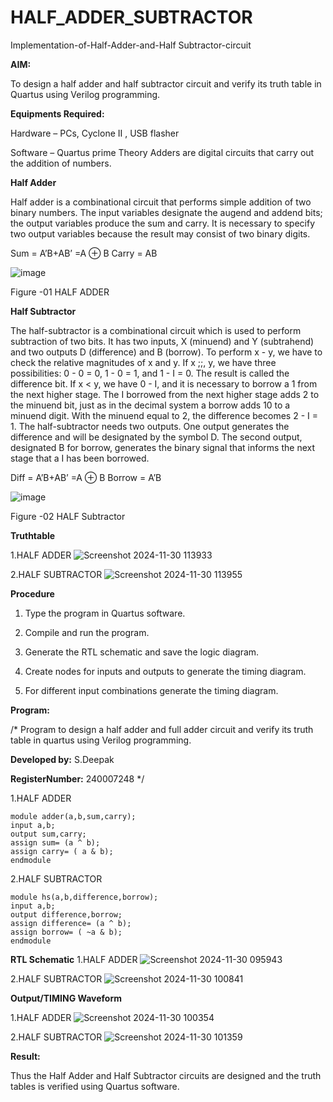 # HALF_ADDER_SUBTRACTOR

Implementation-of-Half-Adder-and-Half Subtractor-circuit

**AIM:**

To design a half adder and half subtractor circuit and verify its truth table in Quartus using Verilog programming.

**Equipments Required:**

Hardware – PCs, Cyclone II , USB flasher 

Software – Quartus prime Theory Adders are digital circuits that carry out the addition of numbers.

**Half Adder**

Half adder is a combinational circuit that performs simple addition of two binary numbers. The input variables designate the augend and addend bits; the output variables produce the sum and carry. It is necessary to specify two output variables because the result may consist of two binary digits.

Sum = A’B+AB’ =A ⊕ B Carry = AB

![image](https://github.com/naavaneetha/HALF_ADDER_SUBTRACTOR/assets/154305477/bd4a0b2c-cdbc-4184-ab08-81578f121e1f)

Figure -01 HALF ADDER

**Half Subtractor**

The half-subtractor is a combinational circuit which is used to perform subtraction of two bits. It has two inputs, X (minuend) and Y (subtrahend) and two outputs D (difference) and B (borrow). To perform x - y, we have to check the relative magnitudes of x and y. If x ;;, y, we have three possibilities: 0 - 0 = 0, 1 - 0 = 1, and 1 - I = 0. The result is called the difference bit. If x < y, we have 0 - I, and it is necessary to borrow a 1 from the next higher stage. The I borrowed from the next higher stage adds 2 to the minuend bit, just as in the decimal system a borrow adds 10 to a minuend digit. With the minuend equal to 2, the difference becomes 2 - I = 1. The half-subtractor needs two outputs. One output generates the difference and will be designated by the symbol D. The second output, designated B for borrow, generates the binary signal that informs the next stage that a I has been borrowed. 

Diff = A’B+AB’ =A ⊕ B
Borrow = A’B

 ![image](https://github.com/naavaneetha/HALF_ADDER_SUBTRACTOR/assets/154305477/d76b099c-513f-4e7c-843a-e2fd028a531a)

Figure -02 HALF Subtractor

**Truthtable**

1.HALF ADDER
![Screenshot 2024-11-30 113933](https://github.com/user-attachments/assets/6b122bcb-0f58-4f81-a0a5-48f178b92444)


2.HALF SUBTRACTOR
![Screenshot 2024-11-30 113955](https://github.com/user-attachments/assets/818543b1-98eb-4f77-89d3-ffc62808b5b4)



**Procedure**

1.	Type the program in Quartus software.

2.	Compile and run the program.

3.	Generate the RTL schematic and save the logic diagram.

4.	Create nodes for inputs and outputs to generate the timing diagram.

5.	For different input combinations generate the timing diagram.


**Program:**

/* Program to design a half adder and full adder circuit and verify its truth table in quartus using Verilog programming.


**Developed by:** S.Deepak

**RegisterNumber:** 240007248 */

1.HALF ADDER
```
module adder(a,b,sum,carry);
input a,b;
output sum,carry;
assign sum= (a ^ b);
assign carry= ( a & b);
endmodule
```


2.HALF SUBTRACTOR
```
module hs(a,b,difference,borrow);
input a,b;
output difference,borrow;
assign difference= (a ^ b);
assign borrow= ( ~a & b);
endmodule
```


**RTL Schematic**
1.HALF ADDER
![Screenshot 2024-11-30 095943](https://github.com/user-attachments/assets/d79a409a-1ece-4610-b3d1-dca2128c604b)

2.HALF SUBTRACTOR
![Screenshot 2024-11-30 100841](https://github.com/user-attachments/assets/fcf38abb-4df7-41ca-bea3-f5d7a2b56a9d)



**Output/TIMING Waveform**

1.HALF ADDER
![Screenshot 2024-11-30 100354](https://github.com/user-attachments/assets/d72086ae-0fa3-4eea-a508-3b6bc172050f)

2.HALF SUBTRACTOR
![Screenshot 2024-11-30 101359](https://github.com/user-attachments/assets/9facf77d-f687-41a6-a06d-40fecbb6ee97)



**Result:**

Thus the Half Adder and Half Subtractor circuits are designed and the truth tables is verified using Quartus software.
